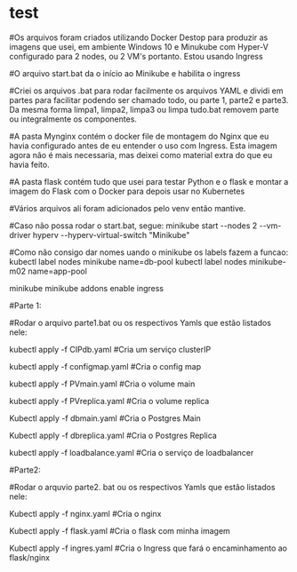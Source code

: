 # test
#Os arquivos foram criados utilizando Docker Destop para produzir as imagens que usei, em ambiente Windows 10 e Minukube com Hyper-V configurado para 2 nodes, ou 2 VM's portanto. Estou usando Ingress

#O arquivo start.bat da o início ao Minikube e habilita o ingress

#Criei os arquivos .bat para rodar facilmente os arquivos YAML e dividi em partes para facilitar podendo ser chamado todo, ou parte 1, parte2 e parte3. Da mesma forma limpa1, limpa2, limpa3 ou limpa tudo.bat removem parte ou integralmente os componentes.

#A pasta Mynginx contém o docker file de montagem do Nginx que eu havia configurado antes de eu entender o uso com Ingress. Esta imagem agora não é mais necessaria, mas deixei como material extra do que eu havia feito.

#A pasta flask contém tudo que usei para testar Python e o flask e montar a imagem do Flask com o Docker para depois usar no Kubernetes

#Vários arquivos ali foram adicionados pelo venv então mantive.

#Caso não possa rodar o start.bat, segue:
minikube start --nodes 2 --vm-driver hyperv --hyperv-virtual-switch "Minikube"

#Como não consigo dar nomes uando o minikube os labels fazem a funcao:
kubectl label nodes minikube name=db-pool
kubectl label nodes minikube-m02 name=app-pool

minikube minikube addons enable ingress

#Parte 1:

#Rodar o arquivo parte1.bat ou os respectivos Yamls que estão listados nele:

kubectl apply -f CIPdb.yaml
#Cria um serviço clusterIP

kubectl apply -f configmap.yaml
#Cria o config map

kubectl apply -f PVmain.yaml
#Cria o volume main

kubectl apply -f PVreplica.yaml
#Cria o volume replica

Kubectl apply -f dbmain.yaml
#Cria o Postgres Main

Kubectl apply -f dbreplica.yaml
#Cria o Postgres Replica

kubectl apply -f loadbalance.yaml
#Cria o serviço de loadbalancer


#Parte2: 

#Rodar o arquvio parte2. bat ou os respectivos Yamls que estão listados nele:

Kubectl apply -f nginx.yaml
#Cria o nginx 

Kubectl apply -f flask.yaml
#Cria o flask com minha imagem

Kubectl apply -f ingres.yaml
#Cria o Ingress que fará o encaminhamento ao flask/nginx


